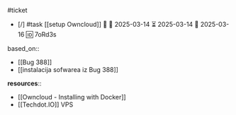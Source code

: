 #ticket 

- [/] #task [[setup Owncloud]] 🔼 🛫 2025-03-14 ⏳ 2025-03-14 📅 2025-03-16 🆔 7oRd3s

based_on::
- [[Bug 388]]
- [[instalacija sofwarea iz Bug 388]]

**resources**::
- [[Owncloud - Installing with Docker]]
- [[Techdot.IO]] VPS
